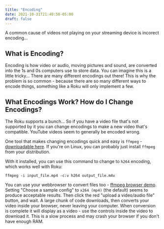 ```yaml
---
title: "Encoding"
date: 2021-10-31T21:40:50-05:00
draft: false
---
```


A common cause of videos not playing on your streaming device is incorect encoding...

## What is Encoding?

Encoding is how video or audio, moving pictures and sound, are converted into the 1s and 0s computers use to store data.  You can imagine this is a little tricky...  There are many different encodings out there!  This is why the problem is so common - because there are so many different ways to encode things, something like a Roku will only implement a few.

## What Encodings Work?  How do I Change Encodings?

The Roku supports a bunch...  So if you have a video file that's not supported by it you can change encodings to make a new video that's compatible.  YouTube videos seem to generally be encoded wrong.

One tool that makes changing encodings quick and easy is `ffmpeg` - [downloadable here](https://www.ffmpeg.org/).  If you're on Linux, you can probably just install `ffmpeg` from your distribution.

With it installed, you can use this command to change to `h264` encoding, which works well with Roku:

`ffmpeg -i input_file.mp4 -c:v h264 output_file.m4v`

You can use your webbrowser to convert files too - [ffmpeg browser demo](https://ffmpegwasm.netlify.app/#demo).  Setting "Choose a sample config" to `x264 (mp4)` (the default) seems to produce acceptable results.  Then click the red "upload a video/audio file" button, and wait.  A large chunk of code downloads, then converts your video inside your browser, never leaving your computer.  When conversion is complete it will display as a video - use the controls inside the video to download it.  This is a slow process and may crash your browser if you don't have enough RAM.
